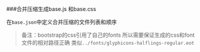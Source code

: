 ###合并压缩生成base.js 和base.css

 在`base.json`中定义合并压缩的文件列表和顺序
 
>备注：bootstrap的css引用了自己的fonts 所以需要保证生成的css和font文件的相对路径正确 类似`../fonts/glyphicons-halflings-regular.eot`